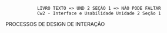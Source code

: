                 LIVRO TEXTO => UND 2 SEÇÃO 1 => NÃO PODE FALTAR
                Cw2 - Interface e Usabilidade Unidade 2 Seção 1     


PROCESSOS DE DESIGN DE INTERAÇÃO         

